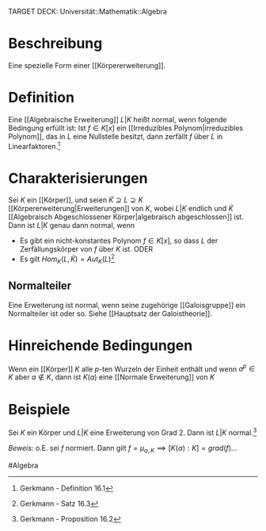TARGET DECK: Universität::Mathematik::Algebra

# Beschreibung
Eine spezielle Form einer [[Körpererweiterung]].

# Definition
Eine [[Algebraische Erweiterung]] $L|K$ heißt normal, wenn folgende Bedingung erfüllt ist:
Ist $f \in K[x]$ ein [[Irreduzibles Polynom|irreduzibles Polynom]], das in $L$ eine Nullstelle besitzt, dann zerfällt $f$ über $L$ in Linearfaktoren.[^1]

# Charakterisierungen
Sei $K$ ein [[Körper]], und seien $\tilde K \supseteq L \supseteq K$ [[Körpererweiterung|Erweiterungen]] von $K$, wobei $L|K$ endlich und $\tilde K$ [[Algebraisch Abgeschlossener Körper|algebraisch abgeschlossen]] ist. 
Dann ist $L|K$ genau dann normal, wenn
- Es gibt ein nicht-konstantes Polynom $f \in K[x]$, so dass $L$ der Zerfällungskörper von $f$ über $K$ ist. ODER
- Es gilt $Hom_K(L, \tilde K) = Aut_K(L)$[^3]

## Normalteiler
Eine Erweiterung ist normal, wenn seine zugehörige [[Galoisgruppe]] ein Normalteiler ist oder so. Siehe [[Hauptsatz der Galoistheorie]].

# Hinreichende Bedingungen
Wenn ein [[Körper]] $K$ alle $p$-ten Wurzeln der Einheit enthält und wenn $a^p \in K$ aber $a \notin K$, dann ist $K(a)$ eine [[Normale Erweiterung]] von $K$

# Beispiele
Sei $K$ ein Körper und $L|K$ eine Erweiterung von Grad 2. Dann ist $L|K$ normal.[^2]

*Beweis:*
o.E. sei $f$ normiert. Dann gilt $f = \mu_{\alpha, K} \implies [K(\alpha): K] = grad(f)$...

#Algebra 

[^1]: Gerkmann - Definition 16.1
[^2]: Gerkmann - Proposition 16.2  
[^3]: Gerkmann - Satz 16.3

